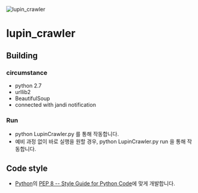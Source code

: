 ![lupin_crawler](https://github.com/erishforG/lupin_crawler/blob/master/lupin_crawler_logo.jpg)

# lupin_crawler

## Building

### circumstance

* python 2.7
* urllib2
* BeautifulSoup
* connected with jandi notification

### Run

* python LupinCrawler.py 를 통해 작동합니다.
* 예비 과정 없이 바로 실행을 원할 경우, python LupinCrawler.py run 을 통해 작동합니다.

## Code style

* [Python](https://www.python.org/)의 [PEP 8 -- Style Guide for Python Code](https://www.python.org/dev/peps/pep-0008)에 맞게 개발합니다.
